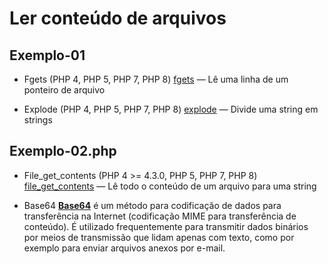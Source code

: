 # Ler conteúdo de arquivos
## Exemplo-01
* Fgets
(PHP 4, PHP 5, PHP 7, PHP 8)
[fgets](https://www.php.net/manual/pt_BR/function.fgets.php) — Lê uma linha de um ponteiro de arquivo

* Explode
(PHP 4, PHP 5, PHP 7, PHP 8)
[explode](https://www.php.net/manual/pt_BR/function.explode.php) — Divide uma string em strings

## Exemplo-02.php

* File_get_contents
(PHP 4 >= 4.3.0, PHP 5, PHP 7, PHP 8)
[file_get_contents](https://www.php.net/manual/pt_BR/function.file-get-contents.php) — Lê todo o conteúdo de um arquivo para uma string

* Base64
[**Base64**](https://www.php.net/manual/pt_BR/function.base64-encode.php) é um método para codificação de dados para transferência na Internet (codificação MIME para transferência de conteúdo). É utilizado frequentemente para transmitir dados binários por meios de transmissão que lidam apenas com texto, como por exemplo para enviar arquivos anexos por e-mail.

